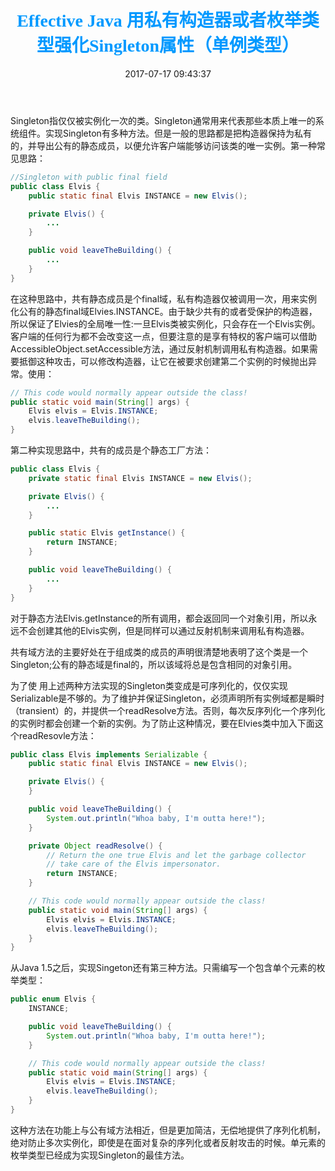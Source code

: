 ﻿---
title: <font color=#0099ff face="微软雅黑">Effective Java 用私有构造器或者枚举类型强化Singleton属性（单例类型）</font>
date: 2017-07-17 09:43:37
categories: java读书笔记
tags: [Java,经验之谈,高效开发,Singleton,单例模式]
---

Singleton指仅仅被实例化一次的类。Singleton通常用来代表那些本质上唯一的系统组件。实现Singleton有多种方法。但是一般的思路都是把构造器保持为私有的，并导出公有的静态成员，以便允许客户端能够访问该类的唯一实例。第一种常见思路：

```java
//Singleton with public final field
public class Elvis {
	public static final Elvis INSTANCE = new Elvis();

	private Elvis() {
	    ...
	}

	public void leaveTheBuilding() {
		...
	}
}
```
在这种思路中，共有静态成员是个final域，私有构造器仅被调用一次，用来实例化公有的静态final域Elvies.INSTANCE。由于缺少共有的或者受保护的构造器，所以保证了Elvies的全局唯一性:一旦Elvis类被实例化，只会存在一个Elvis实例。客户端的任何行为都不会改变这一点，但要注意的是享有特权的客户端可以借助AccessibleObject.setAccessible方法，通过反射机制调用私有构造器。如果需要抵御这种攻击，可以修改构造器，让它在被要求创建第二个实例的时候抛出异常。使用：

```java
// This code would normally appear outside the class!
public static void main(String[] args) {
	Elvis elvis = Elvis.INSTANCE;
	elvis.leaveTheBuilding();
}
```
第二种实现思路中，共有的成员是个静态工厂方法：

```java
public class Elvis {
	private static final Elvis INSTANCE = new Elvis();

	private Elvis() {
	    ...
	}

	public static Elvis getInstance() {
		return INSTANCE;
	}

	public void leaveTheBuilding() {
		...
	}
}
```
对于静态方法Elvis.getInstance的所有调用，都会返回同一个对象引用，所以永远不会创建其他的Elvis实例，但是同样可以通过反射机制来调用私有构造器。

共有域方法的主要好处在于组成类的成员的声明很清楚地表明了这个类是一个Singleton;公有的静态域是final的，所以该域将总是包含相同的对象引用。

为了使 用上述两种方法实现的Singleton类变成是可序列化的，仅仅实现Serializable是不够的。为了维护并保证Singleton，必须声明所有实例域都是瞬时（transient）的，并提供一个readResolve方法。否则，每次反序列化一个序列化的实例时都会创建一个新的实例。为了防止这种情况，要在Elvies类中加入下面这个readResovle方法：

```java
public class Elvis implements Serializable {
	public static final Elvis INSTANCE = new Elvis();

	private Elvis() {
	}

	public void leaveTheBuilding() {
		System.out.println("Whoa baby, I'm outta here!");
	}

	private Object readResolve() {
		// Return the one true Elvis and let the garbage collector
		// take care of the Elvis impersonator.
		return INSTANCE;
	}

	// This code would normally appear outside the class!
	public static void main(String[] args) {
		Elvis elvis = Elvis.INSTANCE;
		elvis.leaveTheBuilding();
	}
}
```
从Java 1.5之后，实现Singeton还有第三种方法。只需编写一个包含单个元素的枚举类型：

```java
public enum Elvis {
	INSTANCE;

	public void leaveTheBuilding() {
		System.out.println("Whoa baby, I'm outta here!");
	}

	// This code would normally appear outside the class!
	public static void main(String[] args) {
		Elvis elvis = Elvis.INSTANCE;
		elvis.leaveTheBuilding();
	}
}
```
这种方法在功能上与公有域方法相近，但是更加简洁，无偿地提供了序列化机制，绝对防止多次实例化，即使是在面对复杂的序列化或者反射攻击的时候。单元素的枚举类型已经成为实现Singleton的最佳方法。






